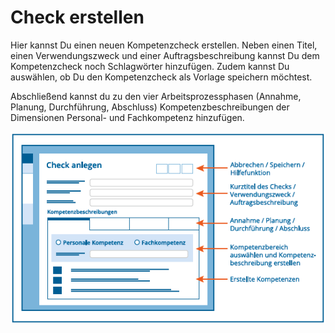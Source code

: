 # Check erstellen

Hier kannst Du einen neuen Kompetenzcheck erstellen. Neben einen Titel,
einen Verwendungszweck und einer Auftragsbeschreibung kannst Du dem
Kompetenzcheck noch Schlagwörter hinzufügen. Zudem kannst Du auswählen,
ob Du den Kompetenzcheck als Vorlage speichern möchtest.

Abschließend kannst du zu den vier Arbeitsprozessphasen (Annahme,
Planung, Durchführung, Abschluss) Kompetenzbeschreibungen der
Dimensionen Personal- und Fachkompetenz hinzufügen.

![KWST-Band 9, Seite 38 (Abb. 20)](media/check-erstellen.png)
